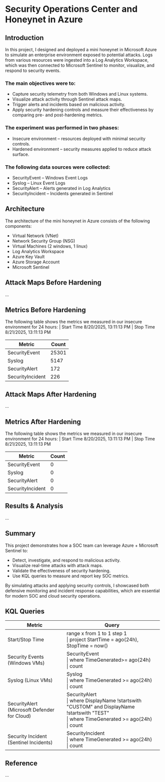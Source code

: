 # Security Operations Center and Honeynet in Azure


## Introduction
In this project, I designed and deployed a mini honeynet in Microsoft Azure to simulate an enterprise environment exposed to potential attacks. Logs from various resources were ingested into a Log Analytics Workspace, which was then connected to Microsoft Sentinel to monitor, visualize, and respond to security events.

### The main objectives were to:

- Capture security telemetry from both Windows and Linux systems.
- Visualize attack activity through Sentinel attack maps.
- Trigger alerts and incidents based on malicious activity.
- Apply security hardening controls and measure their effectiveness by comparing pre- and post-hardening metrics.

### The experiment was performed in two phases:

- Insecure environment – resources deployed with minimal security controls.
- Hardened environment – security measures applied to reduce attack surface.

### The following data sources were collected:

- SecurityEvent – Windows Event Logs
- Syslog – Linux Event Logs
- SecurityAlert – Alerts generated in Log Analytics
- SecurityIncident – Incidents generated in Sentinel

## Architecture
The architecture of the mini honeynet in Azure consists of the following components:

- Virtual Network (VNet)
- Network Security Group (NSG)
- Virtual Machines (2 windows, 1 linux)
- Log Analytics Workspace
- Azure Key Vault
- Azure Storage Account
- Microsoft Sentinel

## Attack Maps Before Hardening
...

## Metrics Before Hardening
The following table shows the metrics we measured in our insecure environment for 24 hours:
| Start Time 8/20/2025, 13:11:13 PM
| Stop Time 8/21/2025, 13:11:13 PM

| Metric                   | Count
| ------------------------ | -----
| SecurityEvent            | 25301
| Syslog                   | 5147
| SecurityAlert            | 172
| SecurityIncident         | 226

## Attack Maps After Hardening
...

## Metrics After Hardening
The following table shows the metrics we measured in our insecure environment for 24 hours:
| Start Time 8/20/2025, 13:11:13 PM
| Stop Time 8/21/2025, 13:11:13 PM

| Metric                   | Count
| ------------------------ | -----
| SecurityEvent            | 0
| Syslog                   | 0
| SecurityAlert            | 0
| SecurityIncident         | 0

## Results & Analysis
...

## Summary

This project demonstrates how a SOC team can leverage Azure + Microsoft Sentinel to:

- Detect, investigate, and respond to malicious activity.
- Visualize real-time attacks with attack maps.
- Validate the effectiveness of security hardening.
- Use KQL queries to measure and report key SOC metrics.

By simulating attacks and applying security controls, I showcased both defensive monitoring and incident response capabilities, which are essential for modern SOC and cloud security operations.

## KQL Queries
| Metric                                       | Query                                                                                                                                            |
|----------------------------------------------|--------------------------------------------------------------------------------------------------------------------------------------------------|
| Start/Stop Time                              | range x from 1 to 1 step 1<br>\| project StartTime = ago(24h), StopTime = now()                                                                  |
| Security Events (Windows VMs)                | SecurityEvent<br>\| where TimeGenerated>= ago(24h)<br>\| count                                                                                   |
| Syslog (Linux VMs)                           | Syslog<br>\| where TimeGenerated >= ago(24h)<br>\| count                                                                                         |
| SecurityAlert (Microsoft Defender for Cloud) | SecurityAlert<br>\| where DisplayName !startswith "CUSTOM" and DisplayName !startswith "TEST"<br>\| where TimeGenerated >= ago(24h)<br>\| count |
| Security Incident (Sentinel Incidents)       | SecurityIncident<br>\| where TimeGenerated >= ago(24h)<br>\| count                                                                               |

## Reference
...
